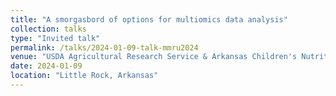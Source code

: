 ```yaml
---
title: "A smorgasbord of options for multiomics data analysis"
collection: talks
type: "Invited talk"
permalink: /talks/2024-01-09-talk-mmru2024
venue: "USDA Agricultural Research Service & Arkansas Children's Nutrition Center"
date: 2024-01-09
location: "Little Rock, Arkansas"
---
```

